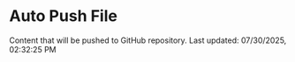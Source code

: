 # Auto Push File

Content that will be pushed to GitHub repository.
Last updated: 07/30/2025, 02:32:25 PM